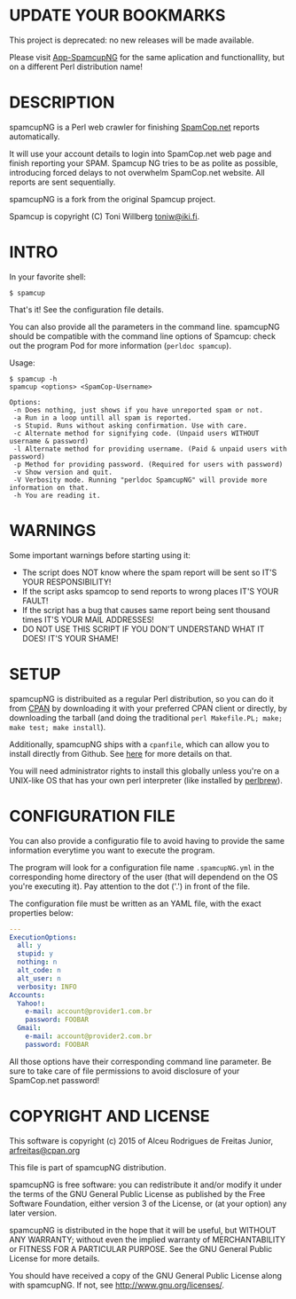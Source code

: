 # UPDATE YOUR BOOKMARKS

This project is deprecated: no new releases will be made available.

Please visit [App-SpamcupNG](https://github.com/glasswalk3r/App-SpamcupNG) for the same aplication and functionallity, but
on a different Perl distribution name!

# DESCRIPTION

spamcupNG is a Perl web crawler for finishing [SpamCop.net](https://www.spamcop.net/) reports automatically.

It will use your account details to login into SpamCop.net web page and finish reporting your SPAM. Spamcup NG tries to be as polite as possible, 
introducing forced delays to not overwhelm SpamCop.net website. All reports are sent sequentially.

spamcupNG is a fork from the original Spamcup project.

Spamcup is copyright (C) Toni Willberg <toniw@iki.fi>.

# INTRO

In your favorite shell:

    $ spamcup

That's it! See the configuration file details.

You can also provide all the parameters in the command line. spamcupNG should be compatible with the command line options
of Spamcup: check out the program Pod for more information (`perldoc spamcup`).

Usage:

    $ spamcup -h
    spamcup <options> <SpamCop-Username>

    Options:
     -n Does nothing, just shows if you have unreported spam or not.
     -a Run in a loop untill all spam is reported.
     -s Stupid. Runs without asking confirmation. Use with care.
     -c Alternate method for signifying code. (Unpaid users WITHOUT username & password)
     -l Alternate method for providing username. (Paid & unpaid users with password)
     -p Method for providing password. (Required for users with password)
     -v Show version and quit.
     -V Verbosity mode. Running "perldoc SpamcupNG" will provide more information on that.
     -h You are reading it.

# WARNINGS

Some important warnings before starting using it:

- The script does NOT know where the spam report will be sent so IT'S YOUR RESPONSIBILITY!
- If the script asks spamcop to send reports to wrong places IT'S YOUR FAULT!
- If the script has a bug that causes same report being sent thousand times IT'S YOUR MAIL ADDRESSES!
- DO NOT USE THIS SCRIPT IF YOU DON'T UNDERSTAND WHAT IT DOES! IT'S YOUR SHAME!

# SETUP

spamcupNG is distribuited as a regular Perl distribution, so you can do it from [CPAN](http://search.cpan.org) by downloading it with your preferred CPAN client or directly, 
by downloading the tarball (and doing the traditional `perl Makefile.PL; make; make test; make install`).

Additionally, spamcupNG ships with a `cpanfile`, which can allow you to install directly from Github. See [here](http://blogs.perl.org/users/mark_allen/2013/07/why-i-use-cpanfile-and-you-should-too.html)
for more details on that.

You will need administrator rights to install this globally unless you're on a UNIX-like OS that has your own perl interpreter (like installed by [perlbrew](https://perlbrew.pl/)).

# CONFIGURATION FILE

You can also provide a configuratio file to avoid having to provide the same information everytime you want to execute the program.

The program will look for a configuration file name `.spamcupNG.yml` in the corresponding home directory of the user (that will dependend on the OS you're executing it). Pay attention to the dot ('.') in front of the file.

The configuration file must be written as an YAML file, with the exact properties below:

```YAML
---
ExecutionOptions:
  all: y
  stupid: y
  nothing: n
  alt_code: n
  alt_user: n
  verbosity: INFO
Accounts:
  Yahoo!:
    e-mail: account@provider1.com.br
    password: FOOBAR
  Gmail:
    e-mail: account@provider2.com.br
    password: FOOBAR
```
All those options have their corresponding command line parameter. Be sure to take care of file permissions to avoid disclosure of your SpamCop.net password!

# COPYRIGHT AND LICENSE

This software is copyright (c) 2015 of Alceu Rodrigues de Freitas Junior, <arfreitas@cpan.org>

This file is part of spamcupNG distribution.

spamcupNG is free software: you can redistribute it and/or modify
it under the terms of the GNU General Public License as published by
the Free Software Foundation, either version 3 of the License, or
(at your option) any later version.

spamcupNG is distributed in the hope that it will be useful,
but WITHOUT ANY WARRANTY; without even the implied warranty of
MERCHANTABILITY or FITNESS FOR A PARTICULAR PURPOSE. See the
GNU General Public License for more details.

You should have received a copy of the GNU General Public License
along with spamcupNG. If not, see http://www.gnu.org/licenses/.
